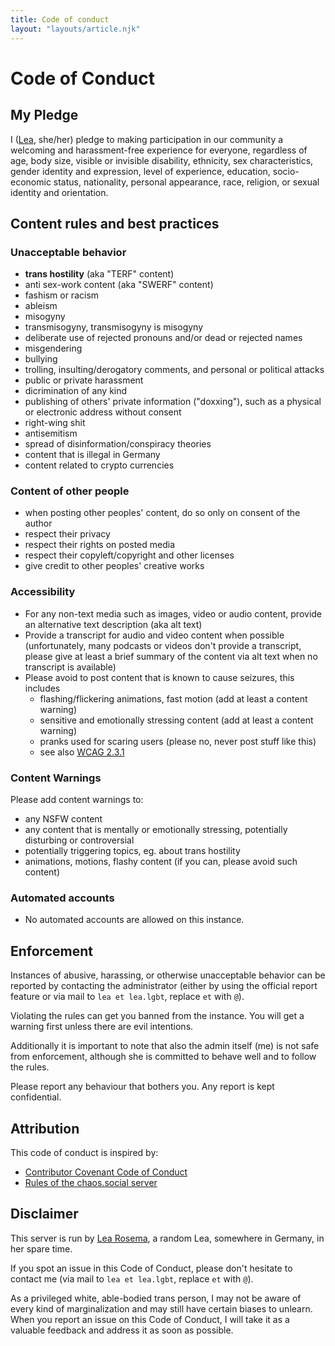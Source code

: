 ```yaml
---
title: Code of conduct
layout: "layouts/article.njk"
---
```

# Code of Conduct

## My Pledge

I ([Lea](https://lea.codes/), she/her) pledge to making participation in our community a welcoming and harassment-free experience for everyone, regardless of age, body size, visible or invisible disability, ethnicity, sex characteristics, gender identity and expression, level of experience, education, socio-economic status, nationality, personal appearance, race, religion, or sexual identity and orientation.

## Content rules and best practices

### Unacceptable behavior

- <strong>trans hostility</strong> (aka "TERF" content)
- anti sex-work content (aka "SWERF" content)
- fashism or racism
- ableism
- misogyny
- transmisogyny, transmisogyny is misogyny
- deliberate use of rejected pronouns and/or dead or rejected names
- misgendering
- bullying
- trolling, insulting/derogatory comments, and personal or political attacks
- public or private harassment
- dicrimination of any kind
- publishing of others' private information ("doxxing"), such as a physical or electronic address without consent
- right-wing shit
- antisemitism
- spread of disinformation/conspiracy theories
- content that is illegal in Germany
- content related to crypto currencies

### Content of other people

- when posting other peoples' content, do so only on consent of the author
- respect their privacy
- respect their rights on posted media
- respect their copyleft/copyright and other licenses
- give credit to other peoples' creative works

### Accessibility

- For any non-text media such as images, video or audio content, provide an alternative text description (aka alt text)
- Provide a transcript for audio and video content when possible (unfortunately, many podcasts or videos don't provide a transcript, please give at least a brief summary of the content via alt text when no transcript is available)
- Please avoid to post content that is known to cause seizures, this includes 
  - flashing/flickering animations, fast motion (add at least a content warning)
  - sensitive and emotionally stressing content (add at least a content warning)
  - pranks used for scaring users (please no, never post stuff like this)
  - see also [WCAG 2.3.1](https://www.w3.org/TR/UNDERSTANDING-WCAG20/seizure.html)

### Content Warnings

Please add content warnings to:

- any NSFW content
- any content that is mentally or emotionally stressing, potentially disturbing or controversial 
- potentially triggering topics, eg. about trans hostility
- animations, motions, flashy content (if you can, please avoid such content)

### Automated accounts

- No automated accounts are allowed on this instance.
  
## Enforcement

Instances of abusive, harassing, or otherwise unacceptable behavior can be reported by contacting the administrator (either by using the official report feature or via mail to `lea et lea.lgbt`, replace `et` with `@`). 

Violating the rules can get you banned from the instance. You will get a warning first unless there are evil intentions.

Additionally it is important to note that also the admin itself (me) is not safe from enforcement, although she is committed to behave well and to follow the rules.

Please report any behaviour that bothers you. Any report is kept confidential.

## Attribution

This code of conduct is inspired by:

- [Contributor Covenant Code of Conduct](https://www.contributor-covenant.org/version/2/1/code_of_conduct/)
- [Rules of the chaos.social server](https://meta.chaos.social/rules)

## Disclaimer

This server is run by [Lea Rosema](https://lea.codes), a random Lea, somewhere in Germany, in her spare time.

If you spot an issue in this Code of Conduct, please don't hesitate to contact me (via mail to `lea et lea.lgbt`, replace `et` with `@`).

As a privileged white, able-bodied trans person, I may not be aware of every kind of marginalization and may still have certain biases to unlearn. When you report an issue on this Code of Conduct, I will take it as a valuable feedback and address it as soon as possible.
